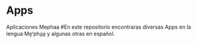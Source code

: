 # Apps
Aplicaciones Mephaa
#En este repositorio encontraras diversas Apps en la lengua Me̱ꞌpha̱a̱ y algunas otras en español.
